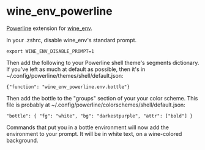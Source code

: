 wine_env_powerline
==================

[Powerline](https://github.com/powerline/powerline) extension for [wine_env](https://github.com/duganchen/wine_env).

In your .zshrc, disable wine_env's standard prompt.

    export WINE_ENV_DISABLE_PROMPT=1

Then add the following to your Powerline shell theme's segments dictionary.
If you've left as much at default as possible, then it's in ~/.config/powerline/themes/shell/default.json:

    {"function": "wine_env_powerline.env.bottle"}

Then add the bottle to the "groups" section of your your color scheme. This file
is probably at ~/.config/powerline/colorschemes/shell/default.json:

	"bottle": { "fg": "white", "bg": "darkestpurple", "attr": ["bold"] }

Commands that put you in a bottle environment will now add the environment to your prompt. It will
be in white text, on a wine-colored background.
